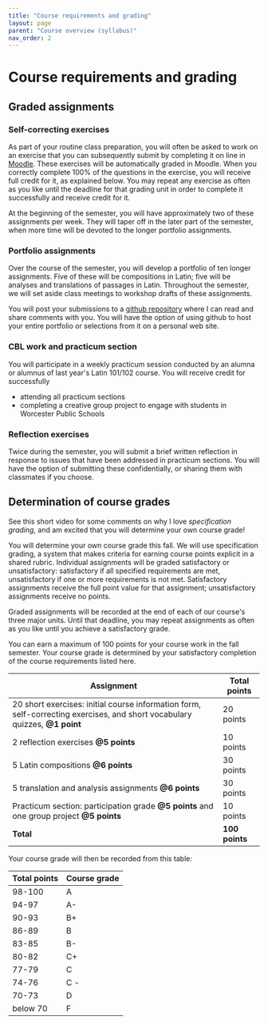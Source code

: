 ```yaml
---
title: "Course requirements and grading"
layout: page
parent: "Course overview (syllabus)"
nav_order: 2
---
```




# Course requirements and grading


## Graded assignments

### Self-correcting exercises


As part of your routine class preparation, you will often be asked to work on an exercise that you can subsequently submit by completing it on line  in [Moodle](../../technologies/#Moodle).  These exercises will be automatically graded in Moodle.  When you correctly complete 100% of the questions in the exercise, you will receive full credit for it, as explained below.  You may repeat any exercise as often as you like until the deadline for that grading unit in order to complete it successfully and receive credit for it.

At the beginning of the semester, you will have approximately two of these assignments per week.  They will taper off in the later part of the semester, when more time will be devoted to the longer portfolio assignments.

### Portfolio assignments

Over the course of the semester, you will develop a portfolio of ten longer assignments.  Five of these will be compositions in Latin;  five will be analyses and translations of passages in Latin.  Throughout the semester, we will set aside class meetings to workshop drafts of these assignments.

You will post your submissions to a [github repository](../../technologies/#github) where I can read and share comments with you. You will have the option of using github to host your entire portfolio or selections from it on a personal web site.


### CBL work and practicum section


You will participate in a weekly practicum session conducted by an alumna or alumnus of last year's Latin 101/102 course.  You will receive credit for successfully

- attending all practicum sections
- completing a creative group project to engage with students in Worcester Public Schools


### Reflection exercises

Twice during the semester, you will submit a brief written reflection in response to issues that have been addressed in practicum sections.  You will have the option of submitting these confidentially, or sharing them with classmates if you choose.

## Determination of course grades

See this short video for some comments on why I love *specification grading*, and am excited that you will determine your own course grade!



You will determine your own course grade this fall.  We will use specification grading, a system that makes criteria for earning course points explicit in a shared rubric.  Individual assignments will be graded satisfactory or unsatisfactory:  satisfactory if all specified requirements are met, unsatisfactory if one or more requirements is not met.  Satisfactory assignments receive the full point value for that assignment;  unsatisfactory assignments receive no points.

Graded assignments will be recorded at the end of each of our course's three major units.  Until that deadline, you may repeat assignments as often as you like until you achieve a satisfactory grade.




You can earn a maximum of 100 points for your course work in the fall semester.  Your course grade is determined by your satisfactory completion of the course requirements listed here.  




| Assignment | Total points |
| --- | ---|
| 20 short exercises: initial course information form,  self-correcting exercises, and short vocabulary quizzes, **@1 point** |   20 points |
| 2 reflection exercises **@5 points** |   10 points |
| 5 Latin compositions **@6 points** | 30 points |
| 5 translation and analysis assignments **@6 points** | 30 points |
| Practicum section: participation grade **@5 points** and one group project **@5 points** | 10 points |
| **Total** | **100 points** |




Your course grade will then be recorded from this table:

| Total points | Course grade |
| --- | --- |
| 98-100 | A |
| 94-97 | A- |
| 90-93 | B+ |
| 86-89 | B |
| 83-85 | B- |
| 80-82 | C+ |
| 77-79 | C |
| 74-76 | C - |
| 70-73 | D |
| below 70 | F |    
